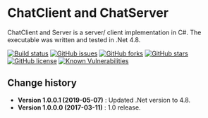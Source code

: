 ChatClient and ChatServer
====================================

ChatClient and Server is a server/ client implementation in C#.
The executable was written and tested in .Net 4.8.

[![Build status](https://ci.appveyor.com/api/projects/status/upwt5ork7oubse64?svg=true)](https://ci.appveyor.com/project/SeppPenner/chatserver)
[![GitHub issues](https://img.shields.io/github/issues/SeppPenner/ChatServer.svg)](https://github.com/SeppPenner/ChatServer/issues)
[![GitHub forks](https://img.shields.io/github/forks/SeppPenner/ChatServer.svg)](https://github.com/SeppPenner/ChatServer/network)
[![GitHub stars](https://img.shields.io/github/stars/SeppPenner/ChatServer.svg)](https://github.com/SeppPenner/ChatServer/stargazers)
[![GitHub license](https://img.shields.io/badge/license-AGPL-blue.svg)](https://raw.githubusercontent.com/SeppPenner/ChatServer/master/License.txt)
[![Known Vulnerabilities](https://snyk.io/test/github/SeppPenner/ChatServer/badge.svg)](https://snyk.io/test/github/SeppPenner/ChatServer)

Change history
--------------

* **Version 1.0.0.1 (2019-05-07)** : Updated .Net version to 4.8.
* **Version 1.0.0.0 (2017-03-11)** : 1.0 release.